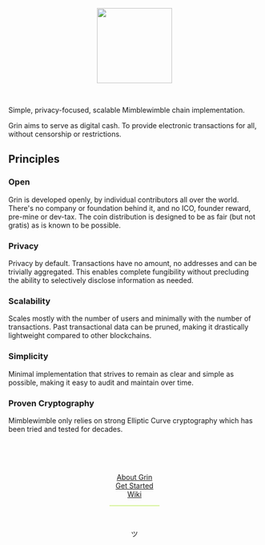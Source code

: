 <p align="center">
  <img width="150" src="https://paouky.github.io/docs/assets/images/grin-mw-logo.svg">
</p>
</br>

Simple, privacy-focused, scalable Mimblewimble chain implementation.

Grin aims to serve as digital cash. To provide electronic transactions for all, without censorship or restrictions.

## Principles

### Open

Grin is developed openly, by individual contributors all over the world. There's no company or foundation behind it, and no ICO, founder reward, pre-mine or dev-tax. The coin distribution is designed to be as fair (but not gratis) as is known to be possible.

### Privacy

Privacy by default. Transactions have no amount, no addresses and can be trivially aggregated. This enables complete fungibility without precluding the ability to selectively disclose information as needed.

### Scalability

Scales mostly with the number of users and minimally with the number of transactions. Past transactional data can be pruned, making it drastically lightweight compared to other blockchains.

### Simplicity

Minimal implementation that strives to remain as clear and simple as possible, making it easy to audit and maintain over time.

### Proven Cryptography

Mimblewimble only relies on strong Elliptic Curve cryptography which has been tried and tested for decades.

</br>
</br>



</br>
<p align="center">
  <a href="about-grin/story">About Grin</a> </br>
  <a href="getting-started/table-of-contents">Get Started</a> </br>
  <a href="wiki/table-of-contents">Wiki</a> </br>
  <hr style="height:1px;border-width:0;width:20%;color:#b5e847;background-color:#b5e847;display:block;margin-left:auto;margin-right:auto;">
  </br>
</p>
<p align="center">
 ツ
</p>

</br>
